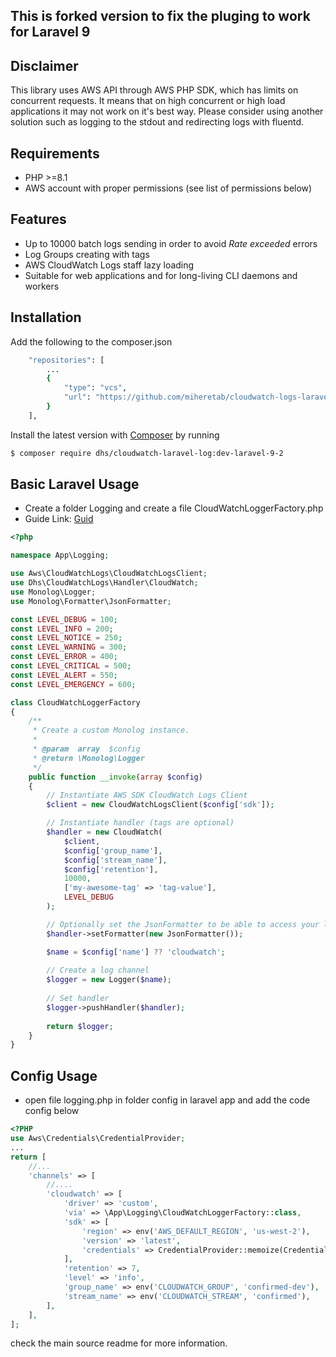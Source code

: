 ## This is forked version to fix the pluging to work for Laravel 9

## Disclaimer
This library uses AWS API through AWS PHP SDK, which has limits on concurrent requests. It means that on high concurrent or high load applications it may not work on it's best way. Please consider using another solution such as logging to the stdout and redirecting logs with fluentd.

## Requirements
* PHP >=8.1
* AWS account with proper permissions (see list of permissions below)

## Features
* Up to 10000 batch logs sending in order to avoid _Rate exceeded_ errors
* Log Groups creating with tags
* AWS CloudWatch Logs staff lazy loading
* Suitable for web applications and for long-living CLI daemons and workers

## Installation
Add the following to the composer.json
```bash
    "repositories": [
        ...
        {
            "type": "vcs",
            "url": "https://github.com/miheretab/cloudwatch-logs-laravel"
        }
    ],
```
Install the latest version with [Composer](https://getcomposer.org/) by running
```bash
$ composer require dhs/cloudwatch-laravel-log:dev-laravel-9-2
```

## Basic Laravel Usage
 - Create a folder Logging and create a file CloudWatchLoggerFactory.php
 - Guide Link: [Guid](https://s2sontech.com/php-and-laravel/laravel-10-logging-aws-cloudwatch)
```php
<?php

namespace App\Logging;

use Aws\CloudWatchLogs\CloudWatchLogsClient;
use Dhs\CloudWatchLogs\Handler\CloudWatch;
use Monolog\Logger;
use Monolog\Formatter\JsonFormatter;

const LEVEL_DEBUG = 100;
const LEVEL_INFO = 200;
const LEVEL_NOTICE = 250;
const LEVEL_WARNING = 300;
const LEVEL_ERROR = 400;
const LEVEL_CRITICAL = 500;
const LEVEL_ALERT = 550;
const LEVEL_EMERGENCY = 600;

class CloudWatchLoggerFactory
{
    /**
     * Create a custom Monolog instance.
     *
     * @param  array  $config
     * @return \Monolog\Logger
     */
    public function __invoke(array $config)
    {        
        // Instantiate AWS SDK CloudWatch Logs Client
        $client = new CloudWatchLogsClient($config['sdk']);

        // Instantiate handler (tags are optional)
        $handler = new CloudWatch(
            $client, 
            $config['group_name'],
            $config['stream_name'],
            $config['retention'], 
            10000,
            ['my-awesome-tag' => 'tag-value'],
            LEVEL_DEBUG
        );

        // Optionally set the JsonFormatter to be able to access your log messages in a structured way
        $handler->setFormatter(new JsonFormatter());

        $name = $config['name'] ?? 'cloudwatch';
        
        // Create a log channel
        $logger = new Logger($name);
        
        // Set handler
        $logger->pushHandler($handler);
        
        return $logger;
    }
}
```

## Config Usage
 - open file logging.php in folder config in laravel app and add the code config below

```php
<?PHP
use Aws\Credentials\CredentialProvider;
...
return [
    //...
    'channels' => [
        //....
        'cloudwatch' => [
            'driver' => 'custom',
            'via' => \App\Logging\CloudWatchLoggerFactory::class,
            'sdk' => [
                'region' => env('AWS_DEFAULT_REGION', 'us-west-2'),
                'version' => 'latest',
                'credentials' => CredentialProvider::memoize(CredentialProvider::instanceProfile())
            ],
            'retention' => 7,
            'level' => 'info',
            'group_name' => env('CLOUDWATCH_GROUP', 'confirmed-dev'),
            'stream_name' => env('CLOUDWATCH_STREAM', 'confirmed'),
        ],
    ],
];
```



check the main source readme for more information.
